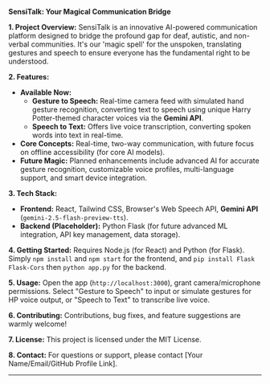  **SensiTalk: Your Magical Communication Bridge**

**1. Project Overview:**
SensiTalk is an innovative AI-powered communication platform designed to bridge the profound gap for deaf, autistic, and non-verbal communities. It's our 'magic spell' for the unspoken, translating gestures and speech to ensure everyone has the fundamental right to be understood.

**2. Features:**
* **Available Now:**
    * **Gesture to Speech:** Real-time camera feed with simulated hand gesture recognition, converting text to speech using unique Harry Potter-themed character voices via the **Gemini API**.
    * **Speech to Text:** Offers live voice transcription, converting spoken words into text in real-time.
* **Core Concepts:** Real-time, two-way communication, with future focus on offline accessibility (for core AI models).
* **Future Magic:** Planned enhancements include advanced AI for accurate gesture recognition, customizable voice profiles, multi-language support, and smart device integration.

**3. Tech Stack:**
* **Frontend:** React, Tailwind CSS, Browser's Web Speech API, **Gemini API** (`gemini-2.5-flash-preview-tts`).
* **Backend (Placeholder):** Python Flask (for future advanced ML integration, API key management, data storage).

**4. Getting Started:**
Requires Node.js (for React) and Python (for Flask). Simply `npm install` and `npm start` for the frontend, and `pip install Flask Flask-Cors` then `python app.py` for the backend.

**5. Usage:**
Open the app (`http://localhost:3000`), grant camera/microphone permissions. Select "Gesture to Speech" to input or simulate gestures for HP voice output, or "Speech to Text" to transcribe live voice.

**6. Contributing:**
Contributions, bug fixes, and feature suggestions are warmly welcome!

**7. License:**
This project is licensed under the MIT License.

**8. Contact:**
For questions or support, please contact [Your Name/Email/GitHub Profile Link].

---
